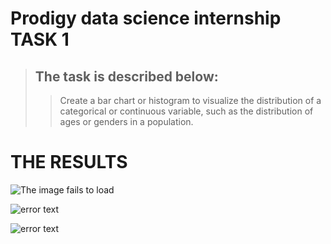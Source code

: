 # Prodigy data science internship TASK 1
>## The task is described below: 
>>Create a bar chart or histogram to visualize the distribution of a categorical or continuous variable, such as the distribution of ages or genders in a population.

# **THE RESULTS**
![The image fails to load](PRODIGY_DS_1/SSconsole.png "code of console")

[CODE]: PRODIGY_DS_1/SScode.png
![error text][CODE]

[PLOT]: PRODIGY_DS_1/SSplot.png
![error text][PLOT]
